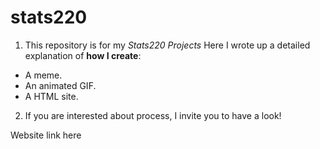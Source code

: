 # stats220

1. This repository is for my *Stats220 Projects*
Here I wrote up a detailed explanation of **how I create**:

* A meme.
* An animated GIF.
* A HTML site.

2. If you are interested about process, I invite you to have a look!

Website link here
